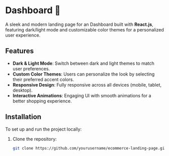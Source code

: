 # Dashboard 🛒

A sleek and modern landing page for an Dashboard built with **React.js**, featuring dark/light mode and customizable color themes for a personalized user experience.

## Features
- **Dark & Light Mode**: Switch between dark and light themes to match user preferences.
- **Custom Color Themes**: Users can personalize the look by selecting their preferred accent colors.
- **Responsive Design**: Fully responsive across all devices (mobile, tablet, desktop).
- **Interactive Animations**: Engaging UI with smooth animations for a better shopping experience.

## Installation
To set up and run the project locally:

1. Clone the repository:
   ```bash
   git clone https://github.com/yourusername/ecommerce-landing-page.git
  

